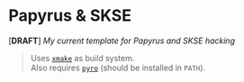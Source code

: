 # Papyrus & SKSE

[**DRAFT**] _My current template for Papyrus and SKSE hacking_

> Uses [`xmake`][] as build system.  
> Also requires [`pyro`][] (should be installed in `PATH`).


[`xmake`]: https://xmake.io
[`pyro`]: https://wiki.fireundubh.com/pyro
